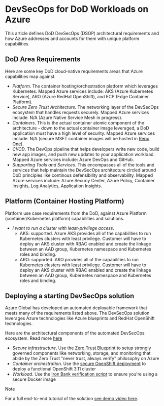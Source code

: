# DevSecOps for DoD Workloads on Azure

This article defines DoD DevSecOps (DSOP) architectural requirements and how Azure addresses and accounts for them with unique platform capabilities.

## DoD Area Requirements
Here are some key DoD cloud-native requirements areas that Azure capabilities map against.
* *Platform*. The container hosting/orchestration platform which leverages Kubernetes. Mapped Azure services include: AKS (Azure Kubernetes Service), ARO (Azure RedHat OpenShift), and ECP (Edge Container Platform).
* *Secure Zero Trust Architecture*. The networking layer of the DevSecOps ecosystem that handles requests securely. Mapped Azure services include: N/A (Azure Native Service Mesh in progress).
* *Containers*. This is the actual container atomic component of the architecture - down to the actual container image leveraged, a DoD application must have a high level of security. Mapped Azure services include: N/A (secure MSFT container images will be hosted in [Repo One](https://repo1.dsop.io)).
* *CI/CD*. The DevOps pipeline that helps developers write new code, build new app images, and push new updates to your application workload. Mapped Azure services include: Azure DevOps and GitHub.
* *Supporting Tools and Services*. This encompasses all of the tools and services that help maintain the DevSecOps architecture circled around DoD principles like continous defensibility and observability. Mapped Azure services include: Azure Securiy Center, Azure Policy, Container Insights, Log Analytics, Application Insights.

## Platform (Container Hosting Platform)
Platform use case requirements from the DoD, against Azure Platform (container/Kubernetes platform) capabilities and solutions.

* *I want to run a cluster with least-privilege access*. 
    * AKS: supported. Azure AKS provides all of the capabilities to run Kubernetes clusters with least privilege. Customer will have to deploy an AKS cluster with RBAC enabled and create the linkage between an AAD group, Kubernetes namespace and Kubernetes roles and binding.
    * ARO: supported. ARO provides all of the capabilities to run Kubernetes clusters with least privilege. Customer will have to deploy an AKS cluster with RBAC enabled and create the linkage between an AAD group, Kubernetes namespace and Kubernetes roles and binding.

## Deploying a starting DevSecOps solution
Azure Global has developed an automated deployable framework that meets many of the requirements listed above. The DevSecOps solution leverages Azure technologies like Azure blueprints and RedHat OpenShift technologies. 

Here are the architectural components of the automated DevSecOps ecosystem. Read more [here](https://github.com/Azure/ato-toolkit/tree/master/automation/openshift)

* *Secure infrastructure*. Use the [Zero Trust Blueprint](https://github.com/Azure/ato-toolkit/automation/zero-trust-architecture) to setup strongly governed components like networking, storage, and monitoring that abide by the Zero Trust "never trust, always verify" philosophy on Azure
* *Container orchestration*. Use the [secure OpenShift deployment](https://github.com/Azure/ato-toolkit/tree/master/automation/openshift/ocp3.11) to deploy a functional OpenShift 3.11 cluster
* *Workload*. Use the [Iron Bank verification script](xxx) to ensure you're using a secure Docker image 

> [!NOTE]
> For a full end-to-end tutorial of the solution [see demo video here](https://www.youtube.com/watch?v=gntpwbeWbak).
> 
> 
